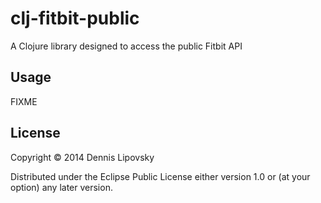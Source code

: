 # clj-fitbit-public

A Clojure library designed to access the public Fitbit API

## Usage

FIXME

## License

Copyright © 2014 Dennis Lipovsky

Distributed under the Eclipse Public License either version 1.0 or (at
your option) any later version.
